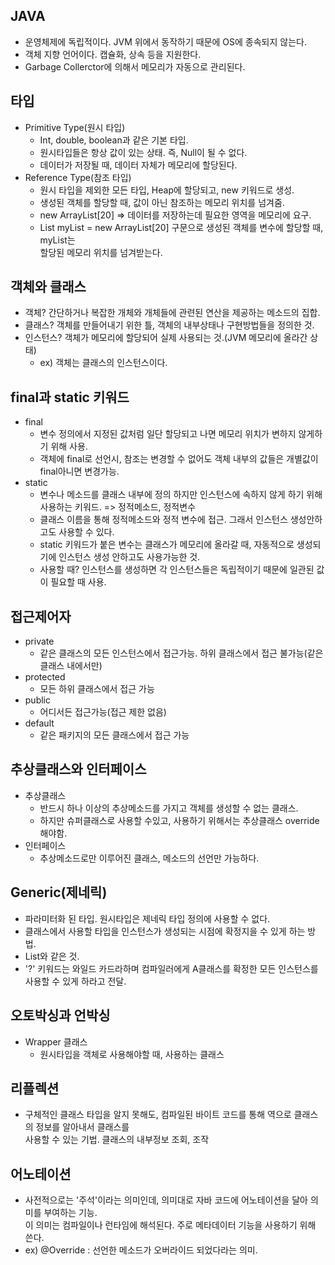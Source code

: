 ## JAVA
* 운영체제에 독립적이다. JVM 위에서 동작하기 때문에 OS에 종속되지 않는다.
* 객체 지향 언어이다. 캡슐화, 상속 등을 지원한다.
* Garbage Collerctor에 의해서 메모리가 자동으로 관리된다.

## 타입
* Primitive Type(원시 타입)
  - Int, double, boolean과 같은 기본 타입.
  - 원시타입들은 항상 값이 있는 상태. 즉, Null이 될 수 없다.
  - 데이터가 저장될 때, 데이터 자체가 메모리에 할당된다.
* Reference Type(참조 타입)
  - 원시 타입을 제외한 모든 타입, Heap에 할당되고, new 키워드로 생성.
  - 생성된 객체를 할당할 때, 값이 아닌 참조하는 메모리 위치를 넘겨줌.
  - new ArrayList[20] => 데이터를 저장하는데 필요한 영역을 메모리에 요구.
  - List myList = new ArrayList[20] 구문으로 생성된 객체를 변수에 할당할 때, myList는  
    할당된 메모리 위치를 넘겨받는다.
  
## 객체와 클래스
* 객체? 간단하거나 복잡한 개체와 개체들에 관련된 연산을 제공하는 메소드의 집합.
* 클래스? 객체를 만들어내기 위한 틀, 객체의 내부상태나 구현방법들을 정의한 것.
* 인스턴스? 객체가 메모리에 할당되어 실제 사용되는 것.(JVM 메모리에 올라간 상태)
  - ex) 객체는 클래스의 인스턴스이다.

## final과 static 키워드
* final
  - 변수 정의에서 지정된 값처럼 일단 할당되고 나면 메모리 위치가 변하지 않게하기 위해 사용.
  - 객체에 final로 선언시, 참조는 변경할 수 없어도 객체 내부의 값들은 개별값이 final아니면 변경가능.
* static
  - 변수나 메소드를 클래스 내부에 정의 하지만 인스턴스에 속하지 않게 하기 위해 사용하는 키워드. => 정적메소드, 정적변수
  - 클래스 이름을 통해 정적메소드와 정적 변수에 접근. 그래서 인스턴스 생성안하고도 사용할 수 있다.
  - static 키워드가 붙은 변수는 클래스가 메모리에 올라갈 때, 자동적으로 생성되기에 인스턴스 생성 안하고도 사용가능한 것.
  - 사용할 때? 인스턴스를 생성하면 각 인스턴스들은 독립적이기 때문에 일관된 값이 필요할 때 사용.

## 접근제어자
* private
  - 같은 클래스의 모든 인스턴스에서 접근가능. 하위 클래스에서 접근 불가능(같은 클래스 내에서만)
* protected
  - 모든 하위 클래스에서 접근 가능
* public
  - 어디서든 접근가능(접근 제한 없음)
* default
  - 같은 패키지의 모든 클래스에서 접근 가능
  
## 추상클래스와 인터페이스
* 추상클래스
  - 반드시 하나 이상의 추상메소드를 가지고 객체를 생성할 수 없는 클래스.
  - 하지만 슈퍼클래스로 사용할 수있고, 사용하기 위해서는 추상클래스 override 해야함.
* 인터페이스
  - 추상메소드로만 이루어진 클래스, 메소드의 선언만 가능하다.
  
## Generic(제네릭)
* 파라미터화 된 타입. 원시타입은 제네릭 타입 정의에 사용할 수 없다.
* 클래스에서 사용할 타입을 인스턴스가 생성되는 시점에 확정지을 수 있게 하는 방법.
*  List<Integer>와 같은 것.
*  '?' 키워드는 와일드 카드라하며 컴파일러에게 A클래스를 확정한 모든 인스턴스를 사용할 수 있게 하라고 전달.

## 오토박싱과 언박싱
* Wrapper 클래스
  - 원시타입을 객체로 사용해야할 때, 사용하는 클래스
  
## 리플렉션
* 구체적인 클래스 타입을 알지 못해도, 컴파일된 바이트 코드를 통해 역으로 클래스의 정보를 알아내서 클래스를  
  사용할 수 있는 기법. 클래스의 내부정보 조회, 조작

## 어노테이션
* 사전적으로는 '주석'이라는 의미인데, 의미대로 자바 코드에 어노테이션을 달아 의미를 부여하는 기능.  
이 의미는 컴파일이나 런타임에 해석된다. 주로 메타데이터 기능을 사용하기 위해 쓴다.
* ex) @Override : 선언한 메소드가 오버라이드 되었다라는 의미.
